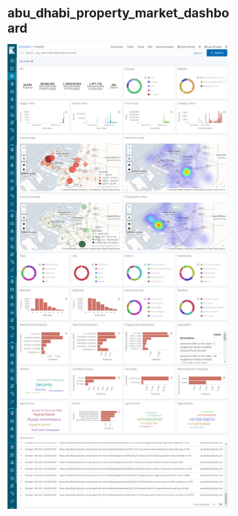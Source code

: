# abu_dhabi_property_market_dashboard

<img src="screencapture-localhost-3974-app-kibana-2021-10-14-12_05_47.png" width="1000">



